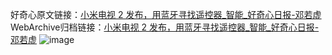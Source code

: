 好奇心原文链接：[小米电视 2 发布，用蓝牙寻找遥控器_智能_好奇心日报-邓若虚](https://www.qdaily.com/articles/489.html)
WebArchive归档链接：[小米电视 2 发布，用蓝牙寻找遥控器_智能_好奇心日报-邓若虚](http://web.archive.org/web/20190623145247/https://www.qdaily.com/articles/489.html)
![image](http://ww3.sinaimg.cn/large/007d5XDply1g3v42k8uohj30u02nhb29)